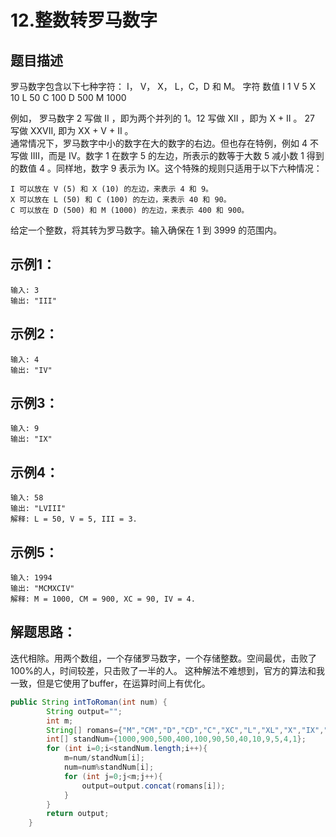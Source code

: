 12.整数转罗马数字
===
题目描述
---
罗马数字包含以下七种字符： I， V， X， L，C，D 和 M。
    字符          数值
    I             1
    V             5
    X             10
    L             50
    C             100
    D             500
    M             1000

例如， 罗马数字 2 写做 II ，即为两个并列的 1。12 写做 XII ，即为 X + II 。 27 写做  XXVII, 即为 XX + V + II 。  
通常情况下，罗马数字中小的数字在大的数字的右边。但也存在特例，例如 4 不写做 IIII，而是 IV。数字 1 在数字 5 的左边，所表示的数等于大数 5 减小数 1 得到的数值 4 。同样地，数字 9 表示为 IX。这个特殊的规则只适用于以下六种情况： 

    I 可以放在 V (5) 和 X (10) 的左边，来表示 4 和 9。
    X 可以放在 L (50) 和 C (100) 的左边，来表示 40 和 90。 
    C 可以放在 D (500) 和 M (1000) 的左边，来表示 400 和 900。
给定一个整数，将其转为罗马数字。输入确保在 1 到 3999 的范围内。

示例1：
---
    输入: 3
    输出: "III"
示例2：
---
    输入: 4
    输出: "IV"
示例3：
---
    输入: 9
    输出: "IX"
示例4：
---
    输入: 58
    输出: "LVIII"
    解释: L = 50, V = 5, III = 3.
示例5：
---
    输入: 1994
    输出: "MCMXCIV"
    解释: M = 1000, CM = 900, XC = 90, IV = 4.
    
解题思路：
---
迭代相除。用两个数组，一个存储罗马数字，一个存储整数。空间最优，击败了100%的人，时间较差，只击败了一半的人。
这种解法不难想到，官方的算法和我一致，但是它使用了buffer，在运算时间上有优化。
```java
public String intToRoman(int num) {
        String output="";
        int m;
        String[] romans={"M","CM","D","CD","C","XC","L","XL","X","IX","V","IV","I"};
        int[] standNum={1000,900,500,400,100,90,50,40,10,9,5,4,1};
        for (int i=0;i<standNum.length;i++){
            m=num/standNum[i];
            num=num%standNum[i];
            for (int j=0;j<m;j++){
                output=output.concat(romans[i]);
            }
        }
        return output;
    }
```
